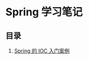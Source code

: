 # Spring 学习笔记

## 目录
1. [Spring 的 IOC 入门案例](https://github.com/justtreee/Learn/tree/master/Spring/LearnSpring01/src/com/treee/ioc)